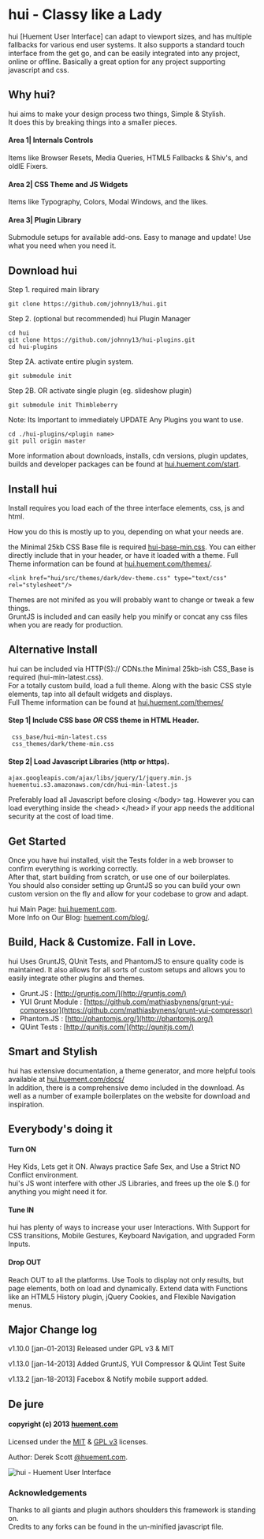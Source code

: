 hui - Classy like a Lady
======

hui [Huement User Interface] can adapt to viewport sizes, and has multiple fallbacks for various end user systems. It also supports a standard touch interface from the get go, and can be easily integrated into any project, online or offline. Basically a great option for any project supporting javascript and css.    

## Why hui?
hui aims to make your design process two things, Simple & Stylish.  
It does this by breaking things into a smaller pieces.

#### Area 1| Internals  Controls   

Items like Browser Resets, Media Queries, HTML5 Fallbacks & Shiv's, and oldIE Fixers.    

#### Area 2| CSS Theme and  JS Widgets    

Items like Typography, Colors, Modal Windows, and the likes.    

#### Area 3| Plugin Library    

Submodule setups for available add-ons. Easy to manage and update! Use what you need when you need it.    

## Download hui
Step 1. required main library    
    
    git clone https://github.com/johnny13/hui.git    
    

Step 2. (optional but recommended) hui Plugin Manager    
    
    cd hui    
    git clone https://github.com/johnny13/hui-plugins.git    
    cd hui-plugins    
    

Step 2A. activate entire plugin system.    
    
    git submodule init    
    

Step 2B. OR activate single plugin (eg. slideshow plugin)    
    
    git submodule init Thimbleberry
    

Note: Its Important to immediately UPDATE Any Plugins you want to use.    
    
    cd ./hui-plugins/<plugin name>
    git pull origin master
    

More information about downloads, installs, cdn versions, plugin updates, builds and developer packages can be found at [hui.huement.com/start](http://hui.huement.com/start/).    

## Install hui    
Install requires you load each of the three interface elements, css, js and html.    

How you do this is mostly up to you, depending on what your needs are.    

the Minimal 25kb CSS Base file is required [hui-base-min.css](https://raw.github.com/johnny13/hui/master/dist/hui-base-min.css). You can either directly include that in your header, or have it loaded with a theme. Full Theme information can be found at [hui.huement.com/themes/](http://hui.huement.com/themes/).    
    
    <link href="hui/src/themes/dark/dev-theme.css" type="text/css" rel="stylesheet"/>    
    
Themes are not minifed as you will probably want to change or tweak a few things.    
GruntJS is included and can easily help you minify or concat any css files when you are ready for production.    

## Alternative Install    

hui can be included via HTTP(S):// CDNs.the Minimal 25kb-ish CSS_Base is required (hui-min-latest.css).    
For a totally custom build, load a full theme. Along with the basic CSS style elements, tap into all default widgets and displays.    
Full Theme information can be found at [hui.huement.com/themes/](http://hui.huement.com/themes/)    


#### Step 1| Include CSS base *OR* CSS theme in HTML Header.   
    
     css_base/hui-min-latest.css   
     css_themes/dark/theme-min.css   
    

#### Step 2| Load Javascript Libraries (http or https).  
    
    ajax.googleapis.com/ajax/libs/jquery/1/jquery.min.js    
    huementui.s3.amazonaws.com/cdn/hui-min-latest.js    
    

Preferably load all Javascript before closing &lt;/body&gt; tag. However you can load everything inside the &lt;head&gt; &lt;/head&gt; if your app needs the additional security at the cost of load time.  
    
## Get Started    

Once you have hui installed, visit the Tests folder in a web browser to confirm everything is working correctly.    
After that, start building from scratch, or use one of our boilerplates.    
You should also consider setting up GruntJS so you can build your own custom version on the fly and allow for your codebase to grow and adapt.    
    
hui Main Page: [hui.huement.com](http://hui.huement.com).    
More Info on Our Blog: [huement.com/blog/](http://huement.com/blog/).

## Build, Hack & Customize. Fall in Love.

hui Uses GruntJS, QUnit Tests, and PhantomJS to ensure quality code is maintained. It also allows for all sorts of custom setups and allows you to easily integrate other plugins and themes.    
    
 * Grunt.JS : [http://gruntjs.com/](http://gruntjs.com/)
 * YUI Grunt Module : [https://github.com/mathiasbynens/grunt-yui-compressor](https://github.com/mathiasbynens/grunt-yui-compressor)
 * Phantom.JS : [http://phantomjs.org/](http://phantomjs.org/)
 * QUint Tests : [http://qunitjs.com/](http://qunitjs.com/)

## Smart and Stylish

hui has extensive documentation, a theme generator, and more helpful tools available at [hui.huement.com/docs/](http://hui.huement.com/docs/)    
In addition, there is a comprehensive demo included in the download. As well as a number of example boilerplates on the website for download and inspiration.


## Everybody's doing it

#### Turn ON    
Hey Kids, Lets get it ON. Always practice Safe Sex, and Use a Strict NO Conflict environment.    
hui's JS wont interfere with other JS Libraries, and frees up the ole $.() for anything you might need it for.
    
#### Tune IN     
hui has plenty of ways to increase your user Interactions. With Support for CSS transitions, Mobile Gestures, Keyboard Navigation, and upgraded Form Inputs.
    
#### Drop OUT
Reach OUT to all the platforms. Use Tools to display not only results, but page elements, both on load and dynamically. Extend data with Functions like an HTML5 History plugin, jQuery Cookies, and Flexible Navigation menus. 
    

## Major Change log
   
v1.10.0	[jan-01-2013]	Released under GPL v3 & MIT    
    
v1.13.0	[jan-14-2013]	Added GruntJS, YUI Compressor & QUint Test Suite    

v1.13.2	[jan-18-2013]	Facebox & Notify mobile support added.

## De jure
#### copyright (c) 2013 [huement.com](http://huement.com)    
Licensed under the [MIT](http://www.opensource.org/licenses/mit-license.php) & [GPL v3](http://opensource.org/licenses/gpl-3.0.html) licenses.    
    
Author: Derek Scott [@huement.com](https://twitter.com/huement).    

![hui - Huement User Interface](http://huement.s3.amazonaws.com/imgs/white_pumpkin.jpg)    
    

### Acknowledgements
Thanks to all giants and plugin authors shoulders this framework is standing on.    
Credits to any forks can be found in the un-minified javascript file.
